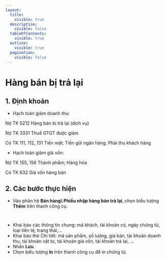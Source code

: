 ```yaml
---
layout:
  title:
    visible: true
  description:
    visible: false
  tableOfContents:
    visible: true
  outline:
    visible: true
  pagination:
    visible: false
---
```


# Hàng bán bị trả lại

## 1.      Định khoản

* Hạch toán giảm doanh thu:

Nợ TK 5212                                 Hàng bán bị trả lại (dịch vụ)

Nợ TK 3331                                 Thuế GTGT được giảm

&#x20;      Có TK 111, 112, 131              Tiền mặt; Tiền gửi ngân hàng; Phải thu khách hàng

* Hạch toán giảm giá vốn:

&#x20;Nợ TK 155, 156                          Thành phẩm; Hàng hóa

&#x20;      Có TK 632                             Giá vốn hàng bán

## 2.      Các bước thực hiện

* Vào phân hệ **Bán hàng\ Phiếu nhập hàng bán trả lại**, chọn biểu tượng **Thêm** trên thanh công cụ.

<figure><img src=".gitbook/assets/sb_image (48).png" alt=""><figcaption></figcaption></figure>

<figure><img src=".gitbook/assets/sb_image (49).png" alt=""><figcaption></figcaption></figure>

* Khai báo các thông tin chung: mã khách, tài khoản có, ngày chứng từ, loại tiền tệ, trạng thái,…
* Khai báo thẻ Chi tiết: mã sản phẩm, số lượng, giá bán, tài khoản doanh thu, tài khoản vật tư, tài khoản giá vốn, tài khoản trả lại, …
* Nhấn **Lưu**.
* Chọn biểu tượng **In** trên thanh công cụ để in chứng từ.

